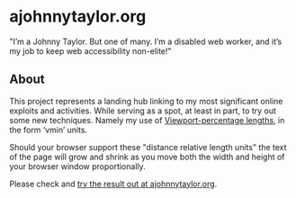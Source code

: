 # ajohnnytaylor.org

"I’m a Johnny Taylor. But one of many. I’m a disabled web worker, and it’s my job to keep web accessibility non-elite!"

## About

This project represents a landing hub linking to my most significant online exploits and activities. While serving as a spot, at least in part, to try out some new techniques. Namely my use of [Viewport-percentage lengths](http://www.w3.org/TR/css3-values/#viewport-relative-lengths), in the form ‘vmin’ units. 

Should your browser support these "distance relative length units" the text of the page will grow and shrink as you move both the width and height of your browser window proportionally.

Please check and [try the result out at ajohnnytaylor.org](http://ajohnnytaylor.org).